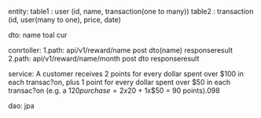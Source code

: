 entity: table1 : user (id, name, transaction(one to many))
        table2 : transaction (id, user(many to one), price, date)

dto: name toal cur

conrtoller: 1.path: api/v1/reward/name       post  dto(name)  responseresult
            2.path: api/v1/reward/name/month     post  dto  responseresult

service:  A customer receives 2 points for every dollar spent over $100 in each transac?on, plus 1 point for every 
dollar spent over $50 in each transac?on 
(e.g. a $120 purchase = 2x$20 + 1x$50 = 90 points).098

dao: jpa